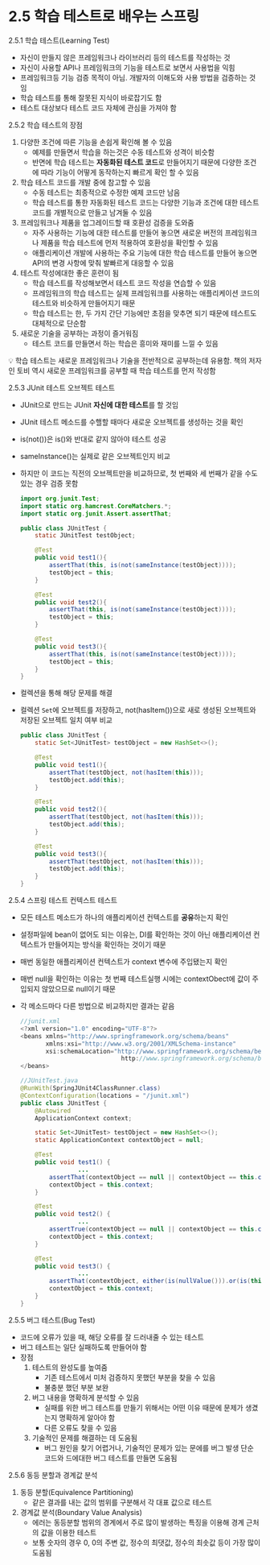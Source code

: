 # 2.5 학습 테스트로 배우는 스프링

2.5.1 학습 테스트(Learning Test) 

- 자신이 만들지 않은 프레임워크나 라이브러리 등의 테스트를 작성하는 것
- 자신이 사용할 API나 프레임워크의 기능을 테스트로 보면서 사용법을 익힘
- 프레임워크등 기능 검증 목적이 아님. 개발자의 이해도와 사용 방법을 검증하는 것임
- 학습 테스트를 통해 잘못된 지식이 바로잡기도 함
- 테스트 대상보다 테스트 코드 자체에 관심을 가져야 함

2.5.2 학습 테스트의 장점

1. 다양한 조건에 따른 기능을 손쉽게 확인해 볼 수 있음
    - 예제를 만들면서 학습을 하는것은 수동 테스트와 성격이 비슷함
    - 반면에 학습 테스트는 **자동화된 테스트 코드**로 만들어지기 때문에 다양한 조건에 따라 기능이 어떻게 동작하는지 빠르게 확인 할 수 있음
2. 학습 테스트 코드를 개발 중에 참고할 수 있음
    - 수동 테스트는 최종적으로 수정한 예제 코드만 남음
    - 학습 테스트를 통한 자동화된 테스트 코드는 다양한 기능과 조건에 대한 테스트 코드를 개별적으로 만들고 남겨둘 수 있음
3. 프레임워크나 제품을 업그레이드할 때 호환성 검증을 도와줌
    - 자주 사용하는 기능에 대한 테스트를 만들어 놓으면 새로운 버전의 프레임워크나 제품을 학습 테스트에 먼저 적용하여 호환성을 확인할 수 있음
    - 애플리케이션 개발에 사용하는 주요 기능에 대한 학습 테스트를 만들어 놓으면 API의 변경 사항에 맞춰 발빠르게 대응할 수 있음
4. 테스트 작성에대한 좋은 훈련이 됨
    - 학습 테스트를 작성해보면서 테스트 코드 작성을 연습할 수 있음
    - 프레임워크의 학습 테스트는 실제 프레임워크를 사용하는 애플리케이션 코드의 테스트와 비슷하게 만들어지기 때문
    - 학습 테스트는 한, 두 가지 간단 기능에만 초점을 맞추면 되기 때문에 테스트도 대체적으로 단순함
5. 새로운 기술을 공부하는 과정이 즐거워짐
    - 테스트 코드를 만들면서 하는 학습은 흥미와 재미를 느낄 수 있음

<aside>
💡 학습 테스트는 새로운 프레임워크나 기술을 전반적으로 공부하는데 유용함. 책의 저자인 토비 역시 새로운 프레임워크를 공부할 때 학습 테스트를 먼저 작성함

</aside>

2.5.3 JUnit 테스트 오브젝트 테스트

- JUnit으로 만드는 JUnit **자신에 대한 테스트**를 할 것임
- JUnit 테스트 메소드를 수핼할 때마다 새로운 오브젝트를 생성하는 것을 확인
- is(not())은 is()와 반대로 같지 않아야 테스트 성공
- sameInstance()는 실제로 같은 오브젝트인지 비교
- 하지만 이 코드는 직전의 오브젝트만을 비교하므로, 첫 번째와 세 번째가 같을 수도 있는 경우 검증 못함
    
    ```java
    import org.junit.Test;
    import static org.hamcrest.CoreMatchers.*;
    import static org.junit.Assert.assertThat;
    
    public class JUnitTest {
        static JUnitTest testObject;
    
        @Test
        public void test1(){
            assertThat(this, is(not(sameInstance(testObject))));
            testObject = this;
        }
    
        @Test
        public void test2(){
            assertThat(this, is(not(sameInstance(testObject))));
            testObject = this;
        }
    
        @Test
        public void test3(){
            assertThat(this, is(not(sameInstance(testObject))));
            testObject = this;
        }
    }
    ```
    
- 컬렉션을 통해 해당 문제를 해결
- 컬렉션 `Set`에 오브젝트를 저장하고, not(hasItem())으로 새로 생성된 오브젝트와 저장된 오브젝트 일치 여부 비교
    
    ```java
    public class JUnitTest {
        static Set<JUnitTest> testObject = new HashSet<>();
    
        @Test
        public void test1(){
            assertThat(testObject, not(hasItem(this)));
            testObject.add(this);
        }
    
        @Test
        public void test2(){
            assertThat(testObject, not(hasItem(this)));
            testObject.add(this);
        }
    
        @Test
        public void test3(){
            assertThat(testObject, not(hasItem(this)));
            testObject.add(this);
        }
    }
    ```
    

2.5.4 스프링 테스트 컨텍스트 테스트

- 모든 테스트 메소드가 하나의 애플리케이션 컨텍스트를 **공유**하는지 확인
- 설정파일에 bean이 없어도 되는 이유는, DI를 확인하는 것이 아닌 애플리케이션 컨텍스트가 만들어지는 방식을 확인하는 것이기 때문
- 매번 동일한 애플리케이션 컨텍스트가 context 변수에 주입됐는지 확인
- 매번 null을 확인하는 이유는 첫 번째 테스트실행 시에는 contextObect에 값이 주입되지 않았으므로 null이기 때문
- 각 메소드마다 다른 방법으로 비교하지만 결과는 같음
    
    ```java
    //junit.xml
    <?xml version="1.0" encoding="UTF-8"?>
    <beans xmlns="http://www.springframework.org/schema/beans"
           xmlns:xsi="http://www.w3.org/2001/XMLSchema-instance"
           xsi:schemaLocation="http://www.springframework.org/schema/beans
                                http://www.springframework.org/schema/beans/spring-beans-3.0.xsd">
    </beans>
    
    //JUnitTest.java
    @RunWith(SpringJUnit4ClassRunner.class)
    @ContextConfiguration(locations = "/junit.xml")
    public class JUnitTest {
        @Autowired
        ApplicationContext context;
    
        static Set<JUnitTest> testObject = new HashSet<>();
        static ApplicationContext contextObject = null;
    
        @Test
        public void test1() {
    				...
            assertThat(contextObject == null || contextObject == this.context, is(true));
            contextObject = this.context;
        }
    
        @Test
        public void test2() {
    				...
            assertTrue(contextObject == null || contextObject == this.context);
            contextObject = this.context;
        }
    
        @Test
        public void test3() {
    				...
            assertThat(contextObject, either(is(nullValue())).or(is(this.context)));
            contextObject = this.context;
        }
    }
    ```
    

2.5.5 버그 테스트(Bug Test)

- 코드에 오류가 있을 때, 해당 오류를 잘 드러내줄 수 있는 테스트
- 버그 테스트는 일단 실패하도록 만들어야 함
- 장점
    1. 테스트의 완성도를 높여줌
        - 기존 테스트에서 미처 검증하지 못했던 부분을 찾을 수 있음
        - 불충분 했던 부분 보완
    2. 버그 내용을 명확하게 분석할 수 있음
        - 실패를 위한 버그 테스트를 만들기 위해서는 어떤 이유 때문에 문제가 생겼는지 명확하게 알아야 함
        - 다른 오류도 찾을 수 있음
    3. 기술적인 문제를 해결하는 데 도움됨
        - 버그 원인을 찾기 어렵거나, 기술적인 문제가 있는 문에를 버그 발생 단순 코드와 드에대한 버그 테스트를 만들면 도움됨
        

2.5.6 동등 분할과 경계값 분석

1. 동등 분할(Equivalence Partitioning)
    - 같은 결과를 내는 값의 범위를 구분해서 각 대표 값으로 테스트
2. 경계값 분석(Boundary Value Analysis)
    - 에러는 동등분할 범위의 경계에서 주로 많이 발생하는 특징을 이용해 경계 근처의 값을 이용한 테스트
    - 보통 숫자의 경우 0, 0의 주변 값, 정수의 최댓값, 정수의 최솟값 등이 가장 많이 도움됨